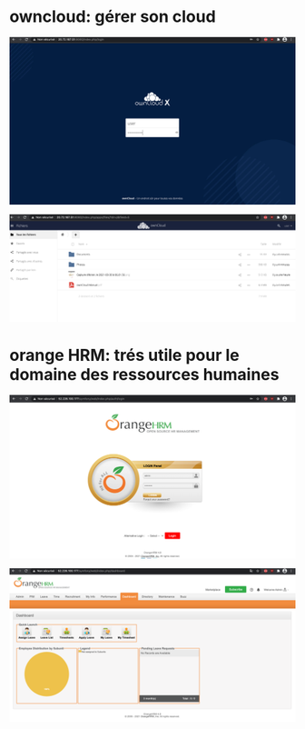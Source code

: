 # owncloud: gérer son cloud 

![image](images/owncloud1.png)

![image](images/owncloud2.png)

# orange HRM: trés utile pour le domaine des ressources humaines

![image](images/hrm1.png)

![image](images/hrm2.png)

